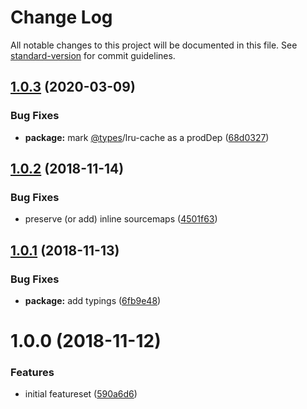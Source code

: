 # Change Log

All notable changes to this project will be documented in this file. See [standard-version](https://github.com/conventional-changelog/standard-version) for commit guidelines.

<a name="1.0.3"></a>
## [1.0.3](https://github.com/nodecg/express-transform-bare-module-specifiers/compare/v1.0.2...v1.0.3) (2020-03-09)


### Bug Fixes

* **package:** mark [@types](https://github.com/types)/lru-cache as a prodDep ([68d0327](https://github.com/nodecg/express-transform-bare-module-specifiers/commit/68d0327))



<a name="1.0.2"></a>
## [1.0.2](https://github.com/nodecg/express-transform-bare-module-specifiers/compare/v1.0.1...v1.0.2) (2018-11-14)


### Bug Fixes

* preserve (or add) inline sourcemaps ([4501f63](https://github.com/nodecg/express-transform-bare-module-specifiers/commit/4501f63))



<a name="1.0.1"></a>
## [1.0.1](https://github.com/nodecg/express-transform-bare-module-specifiers/compare/v1.0.0...v1.0.1) (2018-11-13)


### Bug Fixes

* **package:** add typings ([6fb9e48](https://github.com/nodecg/express-transform-bare-module-specifiers/commit/6fb9e48))



<a name="1.0.0"></a>
# 1.0.0 (2018-11-12)


### Features

* initial featureset ([590a6d6](https://github.com/nodecg/express-transform-bare-module-specifiers/commit/590a6d6))
